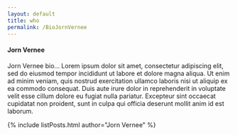 ```yaml
---
layout: default
title: who
permalink: /BioJornVernee
---
```


<h4>Jorn Vernee</h4>

<div>Jorn Vernee bio... Lorem ipsum dolor sit amet, consectetur adipiscing elit, sed do eiusmod tempor incididunt ut labore et dolore magna aliqua. Ut enim ad minim veniam, quis nostrud exercitation ullamco laboris nisi ut aliquip ex ea commodo consequat. Duis aute irure dolor in reprehenderit in voluptate velit esse cillum dolore eu fugiat nulla pariatur. Excepteur sint occaecat cupidatat non proident, sunt in culpa qui officia deserunt mollit anim id est laborum.</div>


{% include listPosts.html author="Jorn Vernee" %}
